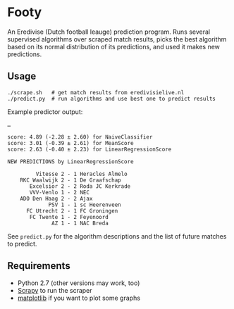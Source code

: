 Footy
=====

An Eredivise (Dutch football leauge) prediction program. Runs several supervised algorithms over scraped match results, picks the best algorithm based on its normal distribution of its predictions, and used it makes new predictions.

Usage
-----

    ./scrape.sh   # get match results from eredivisielive.nl
    ./predict.py  # run algorithms and use best one to predict results

Example predictor output:

    …
    
    score: 4.89 (-2.28 ± 2.60) for NaiveClassifier
    score: 3.01 (-0.39 ± 2.61) for MeanScore
    score: 2.63 (-0.40 ± 2.23) for LinearRegressionScore

    NEW PREDICTIONS by LinearRegressionScore

             Vitesse 2 - 1 Heracles Almelo
        RKC Waalwijk 2 - 1 De Graafschap
           Excelsior 2 - 2 Roda JC Kerkrade
           VVV-Venlo 1 - 2 NEC
        ADO Den Haag 2 - 2 Ajax
                 PSV 1 - 1 sc Heerenveen
          FC Utrecht 2 - 1 FC Groningen
           FC Twente 1 - 2 Feyenoord
                  AZ 1 - 1 NAC Breda

See `predict.py` for the algorithm descriptions and the list of future matches to predict.

Requirements
------------

 * Python 2.7 (other versions may work, too)
 * [Scrapy](http://scrapy.org/) to run the scraper
 * [matplotlib](http://matplotlib.sourceforge.net/) if you want to plot some graphs
